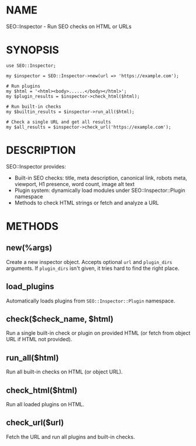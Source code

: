 # NAME

SEO::Inspector - Run SEO checks on HTML or URLs

# SYNOPSIS

    use SEO::Inspector;

    my $inspector = SEO::Inspector->new(url => 'https://example.com');

    # Run plugins
    my $html = '<html><body>......</body></html>';
    my $plugin_results = $inspector->check_html($html);

    # Run built-in checks
    my $builtin_results = $inspector->run_all($html);

    # Check a single URL and get all results
    my $all_results = $inspector->check_url('https://example.com');

# DESCRIPTION

SEO::Inspector provides:

- Built-in SEO checks: title, meta description, canonical link, robots meta, viewport, H1 presence, word count, image alt text
- Plugin system: dynamically load modules under SEO::Inspector::Plugin namespace
- Methods to check HTML strings or fetch and analyze a URL

# METHODS

## new(%args)

Create a new inspector object. Accepts optional `url` and `plugin_dirs` arguments.
If `plugin_dirs` isn't given, it tries hard to find the right place.

## load\_plugins

Automatically loads plugins from `SEO::Inspector::Plugin` namespace.

## check($check\_name, $html)

Run a single built-in check or plugin on provided HTML (or fetch from object URL if HTML not provided).

## run\_all($html)

Run all built-in checks on HTML (or object URL).

## check\_html($html)

Run all loaded plugins on HTML.

## check\_url($url)

Fetch the URL and run all plugins and built-in checks.
